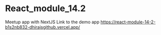 # React_module_14.2
Meetup app with NextJS
Link to the demo app
https://react-module-14-2-b1s2nb832-dhirajsgithub.vercel.app/
